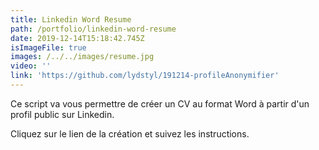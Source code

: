 ```yaml
---
title: Linkedin Word Resume
path: /portfolio/linkedin-word-resume
date: 2019-12-14T15:18:42.745Z
isImageFile: true
images: /../../images/resume.jpg
video: ''
link: 'https://github.com/lydstyl/191214-profileAnonymifier'
---
```

Ce script va vous permettre de créer un CV au format Word à partir d'un profil public sur Linkedin.

Cliquez sur le lien de la création et suivez les instructions.
